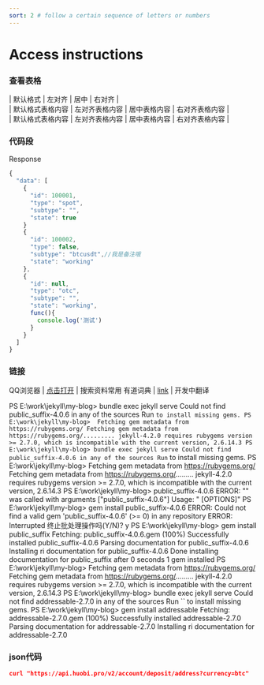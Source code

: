```yaml
---
sort: 2 # follow a certain sequence of letters or numbers
---
```

# Access instructions
### 查看表格

| 默认格式  | 左对齐 | 居中 | 右对齐 |                     
| 默认格式表格内容  | 左对齐表格内容 | 居中表格内容 | 右对齐表格内容 |     
| 默认格式表格内容  | 左对齐表格内容 | 居中表格内容 | 右对齐表格内容 |

### 代码段
<p class='custom-code-title'>Response</p>

```javascript
{
  "data": [
    {
      "id": 100001,
      "type": "spot",
      "subtype": "",
      "state": true
    }
    {
      "id": 100002,
      "type": false,
      "subtype": "btcusdt",//我是备注哦
      "state": "working"
    },
    {
      "id": null,
      "type": "otc",
      "subtype": "",
      "state": "working",
      func(){
        console.log('测试')
      }
    }
  ]
}
```

### 链接
QQ浏览器 | [点击打开](https://browser.qq.com/?adtag=SEM170314020/)    |   搜索资料常用
有道词典 | [link](http://cidian.youdao.com/)    |   开发中翻译

PS E:\work\jekyll\my-blog> bundle exec jekyll serve
Could not find public_suffix-4.0.6 in any of the sources
Run `` to install missing gems.
PS E:\work\jekyll\my-blog> 
Fetching gem metadata from https://rubygems.org/
Fetching gem metadata from https://rubygems.org/.........
jekyll-4.2.0 requires rubygems version >= 2.7.0, which is incompatible with the
current version, 2.6.14.3
PS E:\work\jekyll\my-blog> bundle exec jekyll serve
Could not find public_suffix-4.0.6 in any of the sources
Run `` to install missing gems.
PS E:\work\jekyll\my-blog> 
Fetching gem metadata from https://rubygems.org/
Fetching gem metadata from https://rubygems.org/.........
jekyll-4.2.0 requires rubygems version >= 2.7.0, which is incompatible with the
current version, 2.6.14.3
PS E:\work\jekyll\my-blog>  public_suffix-4.0.6
ERROR: "" was called with arguments ["public_suffix-4.0.6"]
Usage: " [OPTIONS]"
PS E:\work\jekyll\my-blog> gem install public_suffix-4.0.6
ERROR:  Could not find a valid gem 'public_suffix-4.0.6' (>= 0) in any repository
ERROR:  Interrupted
终止批处理操作吗(Y/N)? y
PS E:\work\jekyll\my-blog> gem install public_suffix
Fetching: public_suffix-4.0.6.gem (100%)
Successfully installed public_suffix-4.0.6
Parsing documentation for public_suffix-4.0.6
Installing ri documentation for public_suffix-4.0.6
Done installing documentation for public_suffix after 0 seconds
1 gem installed
PS E:\work\jekyll\my-blog> 
Fetching gem metadata from https://rubygems.org/
Fetching gem metadata from https://rubygems.org/.........
jekyll-4.2.0 requires rubygems version >= 2.7.0, which is incompatible with the
current version, 2.6.14.3
PS E:\work\jekyll\my-blog> bundle exec jekyll serve
Could not find addressable-2.7.0 in any of the sources
Run `` to install missing gems.
PS E:\work\jekyll\my-blog> gem install addressable
Fetching: addressable-2.7.0.gem (100%)
Successfully installed addressable-2.7.0
Parsing documentation for addressable-2.7.0
Installing ri documentation for addressable-2.7.0

### json代码
```json
curl "https://api.huobi.pro/v2/account/deposit/address?currency=btc"
```